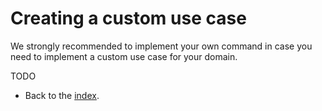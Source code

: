 # Creating a custom use case

We strongly recommended to implement your own command in case you need to implement a custom use case for your domain.

TODO

- Back to the [index](index.md).
